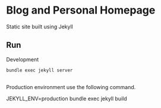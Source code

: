 # Blog and Personal Homepage

Static site built using Jekyll


## Run

Development

```bash
bundle exec jekyll server
 
 ```


Production environment use the following command.

JEKYLL_ENV=production bundle exec jekyll build
